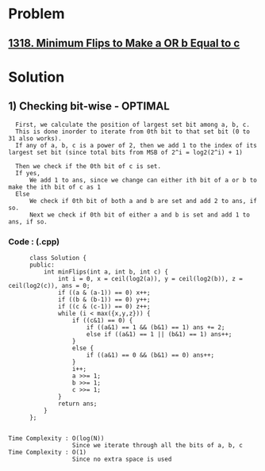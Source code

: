 # Problem

## [1318. Minimum Flips to Make a OR b Equal to c](https://leetcode.com/problems/minimum-flips-to-make-a-or-b-equal-to-c/)
 

# Solution 

## 1) Checking bit-wise - OPTIMAL

      First, we calculate the position of largest set bit among a, b, c.
      This is done inorder to iterate from 0th bit to that set bit (0 to 31 also works).
      If any of a, b, c is a power of 2, then we add 1 to the index of its largest set bit (since total bits from MSB of 2^i = log2(2^i) + 1)
      
      Then we check if the 0th bit of c is set.
      If yes,
          We add 1 to ans, since we change can either ith bit of a or b to make the ith bit of c as 1
      Else
          We check if 0th bit of both a and b are set and add 2 to ans, if so.
          Next we check if 0th bit of either a and b is set and add 1 to ans, if so.
          
          
      
   ### Code : (.cpp)
    
          class Solution {
          public:
              int minFlips(int a, int b, int c) {
                  int i = 0, x = ceil(log2(a)), y = ceil(log2(b)), z = ceil(log2(c)), ans = 0;
                  if ((a & (a-1)) == 0) x++;
                  if ((b & (b-1)) == 0) y++;
                  if ((c & (c-1)) == 0) z++;
                  while (i < max({x,y,z})) {
                      if ((c&1) == 0) {
                          if ((a&1) == 1 && (b&1) == 1) ans += 2;
                          else if ((a&1) == 1 || (b&1) == 1) ans++;
                      }
                      else {
                          if ((a&1) == 0 && (b&1) == 0) ans++;
                      }
                      i++;
                      a >>= 1;
                      b >>= 1;
                      c >>= 1;
                  }
                  return ans;
              }
          };  
            
   
    Time Complexity : O(log(N))
                      Since we iterate through all the bits of a, b, c
    Time Complexity : O(1)
                      Since no extra space is used
